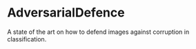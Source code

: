 # AdversarialDefence

A state of the art on how to defend images against corruption in classification.
